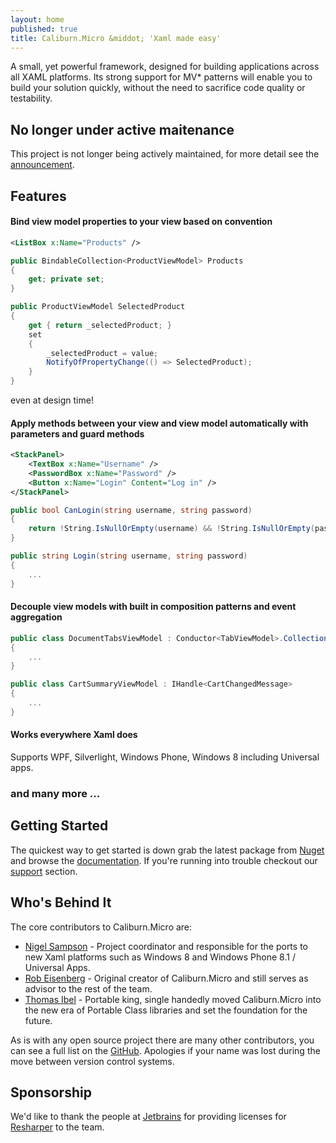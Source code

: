 ```yaml
---
layout: home
published: true
title: Caliburn.Micro &middot; 'Xaml made easy'
---
```


A small, yet powerful framework, designed for building applications across all XAML platforms. Its strong support for MV* patterns will enable you to build your solution quickly, without the need to sacrifice code quality or testability.

## No longer under active maitenance
This project is not longer being actively maintained, for more detail see the [announcement](/announcements/stepping-away).

## Features

#### Bind view model properties to your view based on convention

``` xml
<ListBox x:Name="Products" />
``` 

``` csharp
public BindableCollection<ProductViewModel> Products
{
    get; private set; 
}

public ProductViewModel SelectedProduct
{
    get { return _selectedProduct; }
    set
    {
        _selectedProduct = value;
        NotifyOfPropertyChange(() => SelectedProduct);
    }
}
```

even at design time!

#### Apply methods between your view and view model automatically with parameters and guard methods

``` xml
<StackPanel>
    <TextBox x:Name="Username" />
    <PasswordBox x:Name="Password" />
    <Button x:Name="Login" Content="Log in" />
</StackPanel>
```

``` csharp
public bool CanLogin(string username, string password)
{
    return !String.IsNullOrEmpty(username) && !String.IsNullOrEmpty(password);
}

public string Login(string username, string password)
{
    ...
}
```

#### Decouple view models with built in composition patterns and event aggregation 
``` csharp
public class DocumentTabsViewModel : Conductor<TabViewModel>.Collection.OneActive
{
	...
}
```

``` csharp
public class CartSummaryViewModel : IHandle<CartChangedMessage>
{
	...
}
```

#### Works everywhere Xaml does
Supports WPF, Silverlight, Windows Phone, Windows 8 including Universal apps.

### and many more ...

## Getting Started
The quickest way to get started is down grab the latest package from [Nuget][nuget] and browse the [documentation][docs]. If you're running into trouble checkout our [support][support] section.


## Who's Behind It
The core contributors to Caliburn.Micro are:

 - [Nigel Sampson][nigel] - Project coordinator and responsible for the ports to new Xaml platforms such as Windows 8 and Windows Phone 8.1 / Universal Apps.
 - [Rob Eisenberg][rob] - Original creator of Caliburn.Micro and still serves as advisor to the rest of the team.
 - [Thomas Ibel][thomas] - Portable king, single handedly moved Caliburn.Micro into the new era of Portable Class libraries and set the foundation for the future.

As is with any open source project there are many other contributors, you can see a full list on the [GitHub][contributors]. Apologies if your name was lost during the move between version control systems.

## Sponsorship

We'd like to thank the people at [Jetbrains][jb] for providing licenses for [Resharper][resharper] to the team.

[nuget]: http://www.nuget.org/packages/Caliburn.Micro
[docs]: /documentation
[support]: /support
[getting-started]: /documentation/getting-started
[rob]: http://robeisenberg.com
[bs]: http://www.bluespire.com
[nigel]: http://compiledexperience.com
[mm]: http://markermetro.com
[thomas]: https://twitter.com/thomasibel
[contributors]: https://github.com/Caliburn-Micro/Caliburn.Micro/graphs/contributors
[durandal]: http://durandaljs.com/
[jb]: https://www.jetbrains.com/
[resharper]: https://www.jetbrains.com/resharper/
